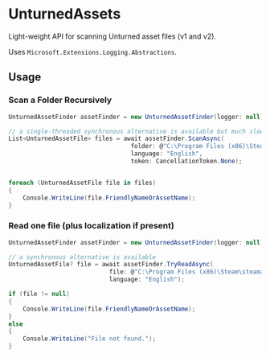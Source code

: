 # UnturnedAssets

Light-weight API for scanning Unturned asset files (v1 and v2).

Uses `Microsoft.Extensions.Logging.Abstractions`.

## Usage

### Scan a Folder Recursively
```cs
UnturnedAssetFinder assetFinder = new UnturnedAssetFinder(logger: null);

// a single-threaded synchronous alternative is available but much slower
List<UnturnedAssetFile> files = await assetFinder.ScanAsync(
                                  folder: @"C:\Program Files (x86)\Steam\steamapps\common\Unturned\Bundles",
                                  language: "English",
                                  token: CancellationToken.None);


foreach (UnturnedAssetFile file in files)
{
    Console.WriteLine(file.FriendlyNameOrAssetName);
}
```

### Read one file (plus localization if present)
```cs
UnturnedAssetFinder assetFinder = new UnturnedAssetFinder(logger: null);

// a synchronous alternative is available
UnturnedAssetFile? file = await assetFinder.TryReadAsync(
                            file: @"C:\Program Files (x86)\Steam\steamapps\common\Unturned\Bundles\Items\Guns\Ace\Ace.dat",
                            language: "English");

if (file != null)
{
    Console.WriteLine(file.FriendlyNameOrAssetName);
}
else
{
    Console.WriteLine("File not found.");
}
```
